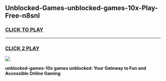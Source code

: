 
## Unblocked-Games-unblocked-games-10x-Play-Free-n8snl
<h3>
<a href="https://premium76.site?title=unblocked-games-10x&ref=10A">CLICK TO PLAY</a></h3>
<hr>

<h3>
<a href="https://premium76.site?title=unblocked-games-10x&ref=10A">CLICK 2 PLAY</a>
  
</h3>

<a href="https://premium76.site?title=unblocked-games-10x&ref=10A"><img src="https://clearcache.store/games.png"></a>


**unblocked-games-10x games unblocked: Your Gateway to Fun and Accessible Online Gaming**
